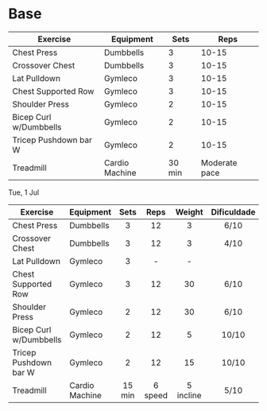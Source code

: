 # Base

| Exercise               | Equipment      | Sets   | Reps          |
| ---------------------- | -------------- | ------ | ------------- |
| Chest Press            | Dumbbells      | 3      | 10-15         |
| Crossover Chest        | Dumbbells      | 3      | 10-15         |
| Lat Pulldown           | Gymleco        | 3      | 10-15         |
| Chest Supported Row    | Gymleco        | 3      | 10-15         |
| Shoulder Press         | Gymleco        | 2      | 10-15         |
| Bicep Curl w/Dumbbells | Gymleco        | 2      | 10-15         |
| Tricep Pushdown bar W  | Gymleco        | 2      | 10-15         |
| Treadmill              | Cardio Machine | 30 min | Moderate pace |

Tue, 1 Jul


| Exercise               | Equipment      |  Sets  |  Reps   |  Weight   | Dificuldade |
| ---------------------- | -------------- | :----: | :-----: | :-------: | :---------: |
| Chest Press            | Dumbbells      |   3    |   12    |     3     |    6/10     |
| Crossover Chest        | Dumbbells      |   3    |   12    |     3     |    4/10     |
| Lat Pulldown           | Gymleco        |   3    |    -    |     -     |             |
| Chest Supported Row    | Gymleco        |   3    |   12    |    30     |    6/10     |
| Shoulder Press         | Gymleco        |   2    |   12    |    30     |    6/10     |
| Bicep Curl w/Dumbbells | Gymleco        |   2    |   12    |     5     |    10/10    |
| Tricep Pushdown bar W  | Gymleco        |   2    |   12    |    15     |    10/10    |
| Treadmill              | Cardio Machine | 15 min | 6 speed | 5 incline |    5/10     |
